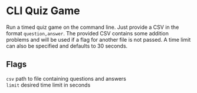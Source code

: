 # CLI Quiz Game

Run a timed quiz game on the command line.  Just provide a CSV in the format `question,answer`. The provided CSV contains some addition problems and will be used if a flag for another file is not passed.  A time limit can also be specified and defaults to 30 seconds.

## Flags

`csv` path to file containing questions and answers\
`limit` desired time limit in seconds